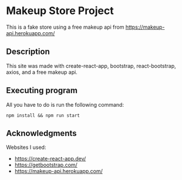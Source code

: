 # Makeup Store Project

This is a fake store using a free makeup api from https://makeup-api.herokuapp.com/

## Description

This site was made with create-react-app, bootstrap, react-bootstrap, axios, and a free makeup api.

## Executing program

All you have to do is run the following command:

```
npm install && npm run start
```

## Acknowledgments

Websites I used:
* https://create-react-app.dev/
* https://getbootstrap.com/
* https://makeup-api.herokuapp.com/
